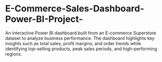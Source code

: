 # E-Commerce-Sales-Dashboard-Power-BI-Project-
An interactive Power BI dashboard built from an E-commerce Superstore dataset to analyze business performance. The dashboard highlights key insights such as total sales, profit margins, and order trends while identifying top-selling products, peak sales periods, and high-performing regions.
